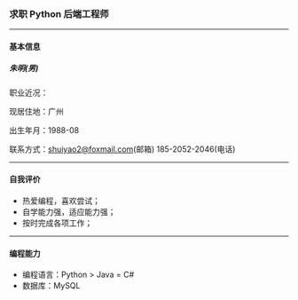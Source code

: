 ### 求职 Python 后端工程师
---
#### 基本信息

##### 朱明(男)

职业近况：  

现居住地：广州 

出生年月：1988-08  

联系方式：shuiyao2@foxmail.com(邮箱)    185-2052-2046(电话)  

---
#### 自我评价
* 热爱编程，喜欢尝试；  
* 自学能力强，适应能力强；  
* 按时完成各项工作；  

---
#### 编程能力
* 编程语言：Python > Java = C#  
* 数据库：MySQL


